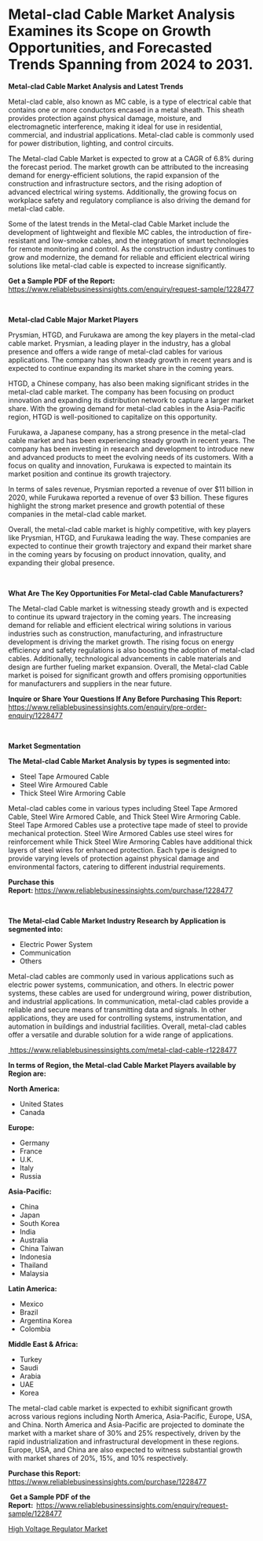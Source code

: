 <p><h1>Metal-clad Cable Market Analysis Examines its Scope on Growth Opportunities, and Forecasted Trends Spanning from 2024 to 2031.</h1></p><p><strong>Metal-clad Cable Market Analysis and Latest Trends</strong></p>
<p><p>Metal-clad cable, also known as MC cable, is a type of electrical cable that contains one or more conductors encased in a metal sheath. This sheath provides protection against physical damage, moisture, and electromagnetic interference, making it ideal for use in residential, commercial, and industrial applications. Metal-clad cable is commonly used for power distribution, lighting, and control circuits.</p><p>The Metal-clad Cable Market is expected to grow at a CAGR of 6.8% during the forecast period. The market growth can be attributed to the increasing demand for energy-efficient solutions, the rapid expansion of the construction and infrastructure sectors, and the rising adoption of advanced electrical wiring systems. Additionally, the growing focus on workplace safety and regulatory compliance is also driving the demand for metal-clad cable.</p><p>Some of the latest trends in the Metal-clad Cable Market include the development of lightweight and flexible MC cables, the introduction of fire-resistant and low-smoke cables, and the integration of smart technologies for remote monitoring and control. As the construction industry continues to grow and modernize, the demand for reliable and efficient electrical wiring solutions like metal-clad cable is expected to increase significantly.</p></p>
<p><strong>Get a Sample PDF of the Report:&nbsp;</strong> <a href="https://www.reliablebusinessinsights.com/enquiry/request-sample/1228477">https://www.reliablebusinessinsights.com/enquiry/request-sample/1228477</a></p>
<p>&nbsp;</p>
<p><strong>Metal-clad Cable Major Market Players</strong></p>
<p><p>Prysmian, HTGD, and Furukawa are among the key players in the metal-clad cable market. Prysmian, a leading player in the industry, has a global presence and offers a wide range of metal-clad cables for various applications. The company has shown steady growth in recent years and is expected to continue expanding its market share in the coming years.</p><p>HTGD, a Chinese company, has also been making significant strides in the metal-clad cable market. The company has been focusing on product innovation and expanding its distribution network to capture a larger market share. With the growing demand for metal-clad cables in the Asia-Pacific region, HTGD is well-positioned to capitalize on this opportunity.</p><p>Furukawa, a Japanese company, has a strong presence in the metal-clad cable market and has been experiencing steady growth in recent years. The company has been investing in research and development to introduce new and advanced products to meet the evolving needs of its customers. With a focus on quality and innovation, Furukawa is expected to maintain its market position and continue its growth trajectory.</p><p>In terms of sales revenue, Prysmian reported a revenue of over $11 billion in 2020, while Furukawa reported a revenue of over $3 billion. These figures highlight the strong market presence and growth potential of these companies in the metal-clad cable market.</p><p>Overall, the metal-clad cable market is highly competitive, with key players like Prysmian, HTGD, and Furukawa leading the way. These companies are expected to continue their growth trajectory and expand their market share in the coming years by focusing on product innovation, quality, and expanding their global presence.</p></p>
<p>&nbsp;</p>
<p><strong>What Are The Key Opportunities For Metal-clad Cable Manufacturers?</strong></p>
<p><p>The Metal-clad Cable market is witnessing steady growth and is expected to continue its upward trajectory in the coming years. The increasing demand for reliable and efficient electrical wiring solutions in various industries such as construction, manufacturing, and infrastructure development is driving the market growth. The rising focus on energy efficiency and safety regulations is also boosting the adoption of metal-clad cables. Additionally, technological advancements in cable materials and design are further fueling market expansion. Overall, the Metal-clad Cable market is poised for significant growth and offers promising opportunities for manufacturers and suppliers in the near future.</p></p>
<p><strong>Inquire or Share Your Questions If Any Before Purchasing This Report:</strong> <a href="https://www.reliablebusinessinsights.com/enquiry/pre-order-enquiry/1228477">https://www.reliablebusinessinsights.com/enquiry/pre-order-enquiry/1228477</a></p>
<p>&nbsp;</p>
<p><strong>Market Segmentation</strong></p>
<p><strong>The Metal-clad Cable Market Analysis by types is segmented into:</strong></p>
<p><ul><li>Steel Tape Armoured Cable</li><li>Steel Wire Armoured Cable</li><li>Thick Steel Wire Armoring Cable</li></ul></p>
<p><p>Metal-clad cables come in various types including Steel Tape Armored Cable, Steel Wire Armored Cable, and Thick Steel Wire Armoring Cable. Steel Tape Armored Cables use a protective tape made of steel to provide mechanical protection. Steel Wire Armored Cables use steel wires for reinforcement while Thick Steel Wire Armoring Cables have additional thick layers of steel wires for enhanced protection. Each type is designed to provide varying levels of protection against physical damage and environmental factors, catering to different industrial requirements.</p></p>
<p><strong>Purchase this Report:&nbsp;</strong><a href="https://www.reliablebusinessinsights.com/purchase/1228477">https://www.reliablebusinessinsights.com/purchase/1228477</a></p>
<p>&nbsp;</p>
<p><strong>The Metal-clad Cable Market Industry Research by Application is segmented into:</strong></p>
<p><ul><li>Electric Power System</li><li>Communication</li><li>Others</li></ul></p>
<p><p>Metal-clad cables are commonly used in various applications such as electric power systems, communication, and others. In electric power systems, these cables are used for underground wiring, power distribution, and industrial applications. In communication, metal-clad cables provide a reliable and secure means of transmitting data and signals. In other applications, they are used for controlling systems, instrumentation, and automation in buildings and industrial facilities. Overall, metal-clad cables offer a versatile and durable solution for a wide range of applications.</p></p>
<p><a href="https://www.reliablebusinessinsights.com/metal-clad-cable-r1228477">&nbsp;https://www.reliablebusinessinsights.com/metal-clad-cable-r1228477</a></p>
<p><strong>In terms of Region, the Metal-clad Cable Market Players available by Region are:</strong></p>
<p>
    <p> <strong> North America: </strong>
        <ul>
            <li>United States</li>
            <li>Canada</li>
        </ul>
        </p> 
    <p> <strong> Europe: </strong>
        <ul>
            <li>Germany</li>
            <li>France</li>
            <li>U.K.</li>
            <li>Italy</li>
            <li>Russia</li>
        </ul>
        </p> 
    <p> <strong> Asia-Pacific: </strong>
        <ul>
            <li>China</li>
            <li>Japan</li>
            <li>South Korea</li>
            <li>India</li>
            <li>Australia</li>
            <li>China Taiwan</li>
            <li>Indonesia</li>
            <li>Thailand</li>
            <li>Malaysia</li>
        </ul>
        </p> 
    <p> <strong> Latin America: </strong>
        <ul>
            <li>Mexico</li>
            <li>Brazil</li>
            <li>Argentina Korea</li>
            <li>Colombia</li>
        </ul>
        </p> 
    <p> <strong> Middle East & Africa: </strong>
        <ul>
            <li>Turkey</li>
            <li>Saudi</li>
            <li>Arabia</li>
            <li>UAE</li>
            <li>Korea</li>
        </ul>
    </p>
    </p>
<p><p>The metal-clad cable market is expected to exhibit significant growth across various regions including North America, Asia-Pacific, Europe, USA, and China. North America and Asia-Pacific are projected to dominate the market with a market share of 30% and 25% respectively, driven by the rapid industrialization and infrastructural development in these regions. Europe, USA, and China are also expected to witness substantial growth with market shares of 20%, 15%, and 10% respectively.</p></p>
<p><strong>Purchase this Report: </strong><a href="https://www.reliablebusinessinsights.com/purchase/1228477">https://www.reliablebusinessinsights.com/purchase/1228477</a></p>
<p>&nbsp;<strong>Get a Sample PDF of the Report:&nbsp;&nbsp;</strong><a href="https://www.reliablebusinessinsights.com/enquiry/request-sample/1228477">https://www.reliablebusinessinsights.com/enquiry/request-sample/1228477</a></p>
<p><strong></strong></p>
<p><p><a href="https://github.com/ChiragRp1/Market-Research-Report-List-5/blob/main/high-voltage-regulator-market.md">High Voltage Regulator Market</a></p></p>